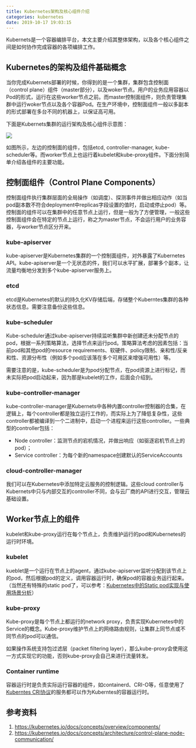 ```yaml
---
title: Kubernetes架构及核心组件介绍
categories: kubernetes
date: 2019-10-17 19:03:15
---
```




Kubernets是一个容器编排平台，本文主要介绍其整体架构，以及各个核心组件之间是如何协作完成容器的各项编排工作。

<!--more-->

## Kubernetes的架构及组件基础概念

当你完成Kubernets部署的时候，你得到的是一个集群，集群包含控制面（control plane）组件（master部分），以及woker节点。用户的业务应用容器以Pod的形式，运行在这些worker节点之前。而master控制面组件，则负责管理集群中运行woker节点以及各个容器Pod。在生产环境中，控制面组件一般以多副本的形式部署在多台不同的机器上，以保证高可用。

下面是Kubernets集群的运行架构及核心组件示意图：

![](https://weiblog-1252613377.cos.ap-chengdu.myqcloud.com/201912152000007.png)

如图所示，左边的控制面的组件，包括etcd, controller-manager, kube-scheduler等。而worker节点上也运行着kubelet和kube-proxy组件。下面分别简单介绍各组件的主要功能。



## 控制面组件（Control Plane Components）

控制面组件执行集群层面的全局操作（如调度）、探测事件并做出相应动作（如当pod副本数不符合deployment中replicas字段设置的值时，启动或停止pod）等。控制面的组件可以在集群中的任意节点上运行，但是一般为了方便管理，一般这些控制面组件会在特定的节点上运行，称之为master节点，不会运行用户的业务容器，与worker节点区分开来。

### kube-apiserver

kube-apiserver是Kubernetes集群的一个控制面组件，对外暴露了Kubernetes API。kube-apiserver是一个无状态的件，我们可以水平扩展，部署多个副本，让流量均衡地分发到多个kube-apiserver服务上。

### etcd

etcd是Kubernetes的默认的持久化KV存储后端，存储整个Kuberntes集群的各种状态信息。需要注意备份这些信息。

### kube-scheduler

Kube-scheduler通过kube-apiserver持续监听集群中新创建还未分配节点的pod，根据一系列策略算法，选择节点来运行pod。策略算法考虑的因素包括：当前pod和其他pod的resource requirements、软硬件、policy限制、亲和性/反亲和性、资源分布性（例如多个pod应该落在多个可用区来增强可用性）等。

需要注意的是，kube-scheduler是为pod分配节点，在pod资源上进行标记，而未实际把pod启动起来，因为那是kubelet的工作，后面会介绍到。

### kube-controller-manager

kube-controller-manager是Kubernets中各种内置controller控制器的合集，在逻辑上，每个controller都是独立运行工作的，而实际上为了降低复杂性，这些controller都被编译到一个二进制中，启动一个进程来运行这些controller。一些典型的controller包括：

- Node controller：监测节点的宕机情况，并做出响应（如驱逐宕机节点上的pod）；
- Service controller：为每个新的namespace创建默认的ServiceAccounts

### cloud-controller-manager

我们可以在Kubernetes中添加特定云服务的控制逻辑。这些cloud controller与Kubernets中只与内部交互的controller不同，会与云厂商的API进行交互，管理云基础设置。



## Worker节点上的组件

kubelet和kube-proxy运行在每个节点上，负责维护运行的pod和Kubernetes的运行时环境。

### kubelet

kueblet是一个运行在节点上的agent，通过kube-apiserver监听分配到该节点上的pod，然后根据pod的定义，调用容器运行时，确保pod的容器业务运行起来。（当然还有特殊的static pod了，可以参考：[Kubernetes中的Static pod实现与使用场景分析](http://xawei.xyz/2021/06/22/Kubernetes%E4%B8%AD%E7%9A%84static%20pod%E5%AE%9E%E7%8E%B0%E4%B8%8E%E4%BD%BF%E7%94%A8%E5%9C%BA%E6%99%AF%E5%88%86%E6%9E%90/)）

### kube-proxy

Kube-proxy是每个节点上都运行的network proxy，负责实现Kubernetes中的Service的概念。Kube-proxy维护节点上的网络路由规则，让集群上同节点或不同节点的pod可以通信。

如果操作系统支持包过滤层（packet filtering layer），那么kube-proxy会使用这一方式实现它的功能，否则kube-proxy会自己来进行流量转发。

### Container runtime

容器运行时是负责实际运行容器的组件，如containerd、CRI-O等，任意使用了[Kuberntes CRI协议](https://github.com/kubernetes/community/blob/master/contributors/devel/sig-node/container-runtime-interface.md)的服务都可以作为Kuberntes的容器运行时。



## 参考资料

1. https://kubernetes.io/docs/concepts/overview/components/
1. https://kubernetes.io/docs/concepts/architecture/control-plane-node-communication/

